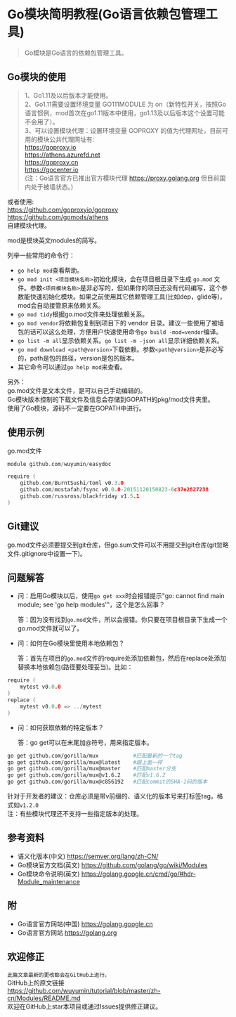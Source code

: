 # Go模块简明教程(Go语言依赖包管理工具)

> Go模块是Go语言的依赖包管理工具。

## Go模块的使用

> 1、Go1.11及以后版本才能使用。  
2、Go1.11需要设置环境变量 GO111MODULE 为 on（新特性开关，按照Go语言惯例，mod首次在go1.11版本中使用，go1.13及以后版本这个设置可能不会用了）。  
3、可以设置模块代理：设置环境变量 GOPROXY 的值为代理网址，目前可用的模块公共代理网址有:  
<https://goproxy.io>  
<https://athens.azurefd.net>  
<https://goproxy.cn>  
<https://gocenter.io>  
(注：Go语言官方已推出官方模块代理 <https://proxy.golang.org> 但目前国内处于被墙状态。)  
  
或者使用:  
<https://github.com/goproxyio/goproxy>  
<https://github.com/gomods/athens>  
自建模块代理。  

mod是模块英文modules的简写。

列举一些常用的命令行：

- `go help mod`查看帮助。
- `go mod init <项目模块名称>`初始化模块，会在项目根目录下生成 `go.mod` 文件。参数`<项目模块名称>`是非必写的，但如果你的项目还没有代码编写，这个参数能快速初始化模块。如果之前使用其它依赖管理工具(比如dep，glide等)，mod会自动接管原来依赖关系。
- `go mod tidy`根据go.mod文件来处理依赖关系。
- `go mod vendor`将依赖包复制到项目下的 vendor 目录。建议一些使用了被墙包的话可以这么处理，方便用户快速使用命令`go build -mod=vendor`编译。
- `go list -m all`显示依赖关系。`go list -m -json all`显示详细依赖关系。
- `go mod download <path@version>`下载依赖。参数`<path@version>`是非必写的，path是包的路径，version是包的版本。
- 其它命令可以通过`go help mod`来查看。

另外：  
go.mod文件是文本文件，是可以自己手动编辑的。  
Go模块版本控制的下载文件及信息会存储到GOPATH的pkg/mod文件夹里。  
使用了Go模块，源码不一定要在GOPATH中进行。  

## 使用示例

go.mod文件
```go
module github.com/wuyumin/easydoc

require (
	github.com/BurntSushi/toml v0.3.0
	github.com/mostafah/fsync v0.0.0-20151120150823-6c37e2827238
	github.com/russross/blackfriday v1.5.1
)
```

## Git建议

go.mod文件必须要提交到git仓库，但go.sum文件可以不用提交到git仓库(git忽略文件.gitignore中设置一下)。

## 问题解答

- 问：启用Go模块以后，使用`go get xxx`时会报错提示"go: cannot find main module; see 'go help modules'"，这个是怎么回事？  
  
  答：因为没有找到`go.mod`文件，所以会报错。你只要在项目根目录下生成一个go.mod文件就可以了。

- 问：如何在Go模块里使用本地依赖包？  
  
  答：首先在项目的`go.mod`文件的require处添加依赖包，然后在replace处添加替换本地依赖包(路径要处理妥当)。比如：

```go
require (
	mytest v0.0.0
)
replace (
	mytest v0.0.0 => ../mytest
)
```

- 问：如何获取依赖的特定版本？  
  
  答：go get可以在末尾加@符号，用来指定版本。  

```bash
go get github.com/gorilla/mux           #匹配最新的一个tag
go get github.com/gorilla/mux@latest    #跟上面一样
go get github.com/gorilla/mux@master    #匹配master分支
go get github.com/gorilla/mux@v1.6.2    #匹配v1.6.2
go get github.com/gorilla/mux@c856192   #匹配commit的SHA-1码的版本
```

  针对于开发者的建议：仓库必须是带v前缀的、语义化的版本号来打标签tag，格式如`v1.2.0`  
  注：有些模块代理还不支持一些指定版本的处理。  

## 参考资料

- 语义化版本(中文) <https://semver.org/lang/zh-CN/>
- Go模块官方文档(英文) <https://github.com/golang/go/wiki/Modules>
- Go模块命令说明(英文) <https://golang.google.cn/cmd/go/#hdr-Module_maintenance>

## 附

- Go语言官方网站(中国) <https://golang.google.cn>
- Go语言官方网站 <https://golang.org>

## 欢迎修正

`此篇文章最新的更改都会在GitHub上进行。`  
GitHub上的原文链接  
<https://github.com/wuyumin/tutorial/blob/master/zh-cn/Modules/README.md>  
欢迎在GitHub上star本项目或通过Issues提供修正建议。  